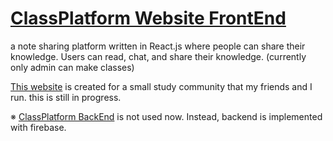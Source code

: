 # [ClassPlatform Website FrontEnd](http://class-platform.herokuapp.com)
a note sharing platform written in React.js where people can share their knowledge. 
Users can read, chat, and share their knowledge. (currently only admin can make classes)  

[This website](http://class-platform.herokuapp.com) is created for a small study community that my friends
and I run. this is still in progress. 

※ [ClassPlatform BackEnd](https://github.com/RyotaFuwa/ClassPlatform-backEnd) is not used now. Instead, backend is implemented with firebase.

